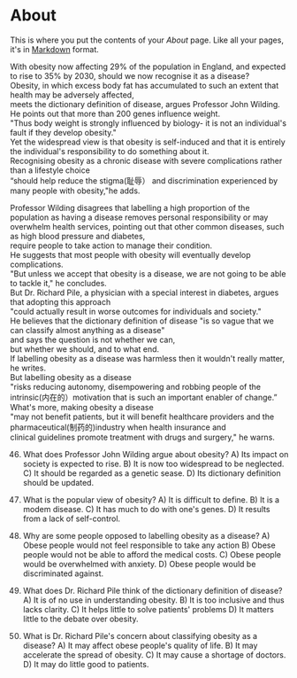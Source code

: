 # About

This is where you put the contents of your *About* page. Like all your pages, it's in [Markdown](https://guides.github.com/features/mastering-markdown/) format.

  
With obesity now affecting 29% of the population in England, and expected to rise to 35% by 2030, should we now recognise it as a disease?   
Obesity, in which excess body fat has accumulated to such an extent that health may be adversely affected,   
meets the dictionary definition of disease, argues Professor John Wilding.   
He points out that more than 200 genes influence weight.   
"Thus body weight is strongly influenced by biology- it is not an individual's fault if they develop obesity."   
Yet the widespread view is that obesity is self-induced and that it is entirely the individual's responsibility to do something about it.  
Recognising obesity as a chronic disease with severe complications rather than a lifestyle choice   
“should help reduce the stigma(耻辱） and discrimination experienced by many people with obesity,"he adds.  
  
Professor Wilding disagrees that labelling a high proportion of the population as having a disease removes personal responsibility or may overwhelm health services, 
pointing out that other common diseases, such as high blood pressure and diabetes,   
require people to take action to manage their condition.   
He suggests that most people with obesity will eventually develop complications.   
"But unless we accept that obesity is a disease, we are not going to be able to tackle it," he concludes.  
But Dr. Richard Pile, a physician with a special interest in diabetes, argues that adopting this approach   
"could actually result in worse outcomes for individuals and society."   
He believes that the dictionary definition of disease "is so vague that we can classify almost anything as a disease"   
and says the question is not whether we can,   
but whether we should, and to what end.  
If labelling obesity as a disease was harmless then it wouldn't really matter, he writes.  
But labelling obesity as a disease   
"risks reducing autonomy, disempowering and robbing people of the intrinsic(内在的）motivation that is such an important enabler of change.”  
What's more, making obesity a disease   
"may not benefit patients, but it will benefit healthcare providers and the pharmaceutical(制药的)industry when health insurance and  
clinical guidelines promote treatment with drugs and surgery," he warns.  


46. What does Professor John Wilding argue about obesity?
  A) Its impact on society is expected to rise.
  B) It is now too widespread to be neglected.
  C) It should be regarded as a genetic sease.
  D) Its dictionary definition should be updated.
    
47. What is the popular view of obesity?
  A) It is difficult to define.
  B) It is a modem disease.
  C) It has much to do with one's genes.
  D) It results from a lack of self-control.
    
48. Why are some people opposed to labelling obesity as a disease?
  A) Obese people would not feel responsible to take any action
  B) Obese people would not be able to afford the medical costs.
  C) Obese people would be overwhelmed with anxiety.
  D) Obese people would be discriminated against.
  
  
49. What does Dr. Richard Pile think of the dictionary definition of disease?
  A) It is of no use in understanding obesity.
  B) It is too inclusive and thus lacks clarity.
  C) It helps little to solve patients' problems
  D) It matters little to the debate over obesity.
    
50. What is Dr. Richard Pile's concern about classifying obesity as a disease?
  A) It may affect obese people's quality of life. 
  B) It may accelerate the spread of obesity. 
  C) It may cause a shortage of doctors.
  D) It may do little good to patients.
